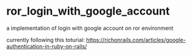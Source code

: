 # ror_login_with_google_account
a implementation of login with google account on ror environment

currently following this toturial:
https://richonrails.com/articles/google-authentication-in-ruby-on-rails/
